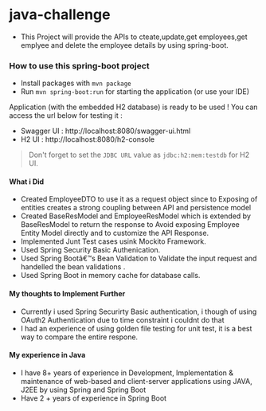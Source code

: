 # java-challenge
- This Project will provide the APIs to cteate,update,get employees,get emplyee and delete the employee details by using spring-boot.

### How to use this spring-boot project
- Install packages with `mvn package`
- Run `mvn spring-boot:run` for starting the application (or use your IDE)

Application (with the embedded H2 database) is ready to be used ! You can access the url below for testing it :

- Swagger UI : http://localhost:8080/swagger-ui.html
- H2 UI : http://localhost:8080/h2-console

> Don't forget to set the `JDBC URL` value as `jdbc:h2:mem:testdb` for H2 UI.

#### What i Did
- Created EmployeeDTO to use it as a request object since to Exposing of entities creates a strong coupling between API and persistence model
- Created BaseResModel and EmployeeResModel which is extended by BaseResModel to return the response to Avoid exposing Employee Entity Model directly and to customize the API Response.
- Implemented Junt Test cases usink Mockito Framework.
- Used Spring Security Basic Authenication.
- Used Spring Bootâ€™s Bean Validation to Validate the input request and handelled the bean validations .
- Used Spring Boot in memory cache for database calls.

#### My thoughts to Implement Further
- Currently i used Spring Securirty Basic authentication, i though of using OAuth2 Authentication due to time constraint i couldnt do that
- I had an experience of using golden file testing for unit test, it is a best way to compare the entire respone.


#### My experience in Java

- I have 8+ years of experience in Development, Implementation & maintenance of web-based and client-server applications using JAVA, J2EE by using Spring and Spring Boot
- Have 2 + years of experience in Spring Boot